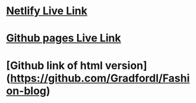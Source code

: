 # [Netlify Live Link](https://64d31147c80e6c1c5e5ad8dc--capable-sorbet-8fb79f.netlify.app/)
# [Github pages Live Link](https://gradfordl.github.io/final-fashion-blog/)
# [Github link of html version] (https://github.com/Gradfordl/Fashion-blog)
